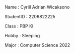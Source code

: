 Name       : Cyrill Adrian Wicaksono

StudentID  : 2206822225

Class      : PBP KI

Hobby      : Sleeping

Major      : Computer Science 2022 
